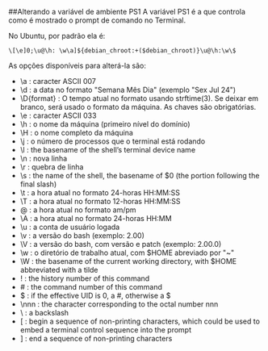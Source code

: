 ##Alterando a variável de ambiente PS1
A variável PS1 é a que controla como é mostrado o prompt de comando no Terminal.

No Ubuntu, por padrão ela é:

`\[\e]0;\u@\h: \w\a]${debian_chroot:+($debian_chroot)}\u@\h:\w\$`

As opções disponíveis para alterá-la são:

* \a : caracter ASCII 007
* \d : a data no formato "Semana Mês Dia" (exemplo "Sex Jul 24")
* \D{format} :	O tempo atual no formato usando strftime(3). Se deixar em branco, será usado o formato da máquina. As chaves são obrigatórias.
* \e : caracter ASCII 033
* \h : o nome da máquina (primeiro nível do domínio)
* \H : o nome completo da máquina
* \j : o número de processos que o terminal está rodando
* \l : the basename of the shell’s terminal device name
* \n : nova linha
* \r : quebra de linha
* \s : the name of the shell, the basename of $0 (the portion following the final slash)
* \t : a hora atual no formato 24-horas HH:MM:SS
* \T : a hora atual no formato 12-horas HH:MM:SS
* \@ : a hora atual no formato am/pm
* \A : a hora atual no formato 24-horas HH:MM
* \u : a conta de usuário logada
* \v : a versão do bash (exemplo: 2.00)
* \V : a versão do bash, com versão e patch (exemplo: 2.00.0)
* \w : o diretório de trabalho atual, com $HOME abreviado por "~"
* \W : the basename of the current working directory, with $HOME abbreviated with a tilde
* \! : the history number of this command
* \# : the command number of this command
* \$ : if the effective UID is 0, a #, otherwise a $
* \nnn : the character corresponding to the octal number nnn
* \\ : a backslash
* \[ : begin a sequence of non-printing characters, which could be used to embed a terminal control sequence into the prompt
* \] : end a sequence of non-printing characters
